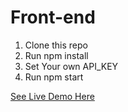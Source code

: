 # Front-end

1. Clone this repo
2. Run npm install
3. Set Your own API_KEY
4. Run npm start

[See Live Demo Here](https://hypericy.github.io/face-recognition/)
